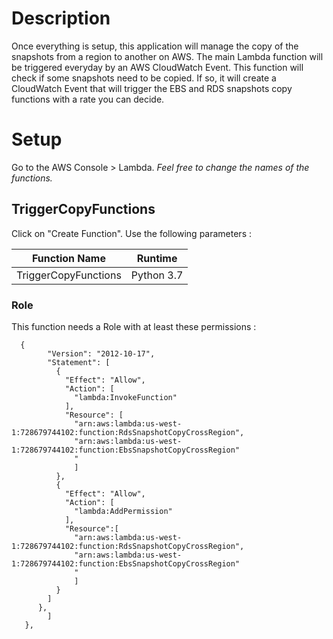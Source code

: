 # Description

Once everything is setup, this application will manage the copy of the snapshots from a region to another on AWS.
The main Lambda function will be triggered everyday by an AWS CloudWatch Event. This function will check if some snapshots need to be copied. 
If so, it will create a CloudWatch Event that will trigger the EBS and RDS snapshots copy functions with a rate you can decide. 

# Setup

Go to the AWS Console > Lambda. 
*Feel free to change the names of the functions.*

## TriggerCopyFunctions

Click on "Create Function". Use the following parameters :

Function Name   |  Runtime
--------------------|-------------
TriggerCopyFunctions | Python 3.7

### Role
This function needs a Role with at least these permissions :

```
  {
        "Version": "2012-10-17",
        "Statement": [
          {
            "Effect": "Allow",
            "Action": [
              "lambda:InvokeFunction"
            ],
            "Resource": [
              "arn:aws:lambda:us-west-1:728679744102:function:RdsSnapshotCopyCrossRegion",
              "arn:aws:lambda:us-west-1:728679744102:function:EbsSnapshotCopyCrossRegion"
              "
              ]
          },
          {
            "Effect": "Allow",
            "Action": [
              "lambda:AddPermission"
            ],
            "Resource":[
              "arn:aws:lambda:us-west-1:728679744102:function:RdsSnapshotCopyCrossRegion",
              "arn:aws:lambda:us-west-1:728679744102:function:EbsSnapshotCopyCrossRegion"
              "
              ]
          }
        ]
      },
        ]
   },
```


